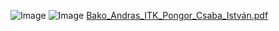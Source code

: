 ![Image](https://github.com/user-attachments/assets/3509120d-6850-4782-bcfb-787d92d67402)
![Image](https://github.com/user-attachments/assets/2c0be6ed-7935-4f6c-99f7-5cbc95b94018)
[Bako_Andras_ITK_Pongor_Csaba_István.pdf](https://github.com/user-attachments/files/21315878/Bako_Andras_ITK_Pongor_Csaba_Istvan.pdf)
